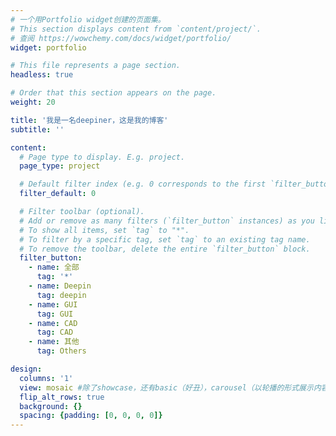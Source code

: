 ```yaml
---
# 一个用Portfolio widget创建的页面集。
# This section displays content from `content/project/`.
# 查阅 https://wowchemy.com/docs/widget/portfolio/
widget: portfolio

# This file represents a page section.
headless: true

# Order that this section appears on the page.
weight: 20

title: '我是一名deepiner，这是我的博客'
subtitle: ''

content:
  # Page type to display. E.g. project.
  page_type: project

  # Default filter index (e.g. 0 corresponds to the first `filter_button` instance below).
  filter_default: 0

  # Filter toolbar (optional).
  # Add or remove as many filters (`filter_button` instances) as you like.
  # To show all items, set `tag` to "*".
  # To filter by a specific tag, set `tag` to an existing tag name.
  # To remove the toolbar, delete the entire `filter_button` block.
  filter_button:
    - name: 全部
      tag: '*'
    - name: Deepin
      tag: deepin
    - name: GUI
      tag: GUI
    - name: CAD
      tag: CAD 
    - name: 其他
      tag: Others

design:
  columns: '1'
  view: mosaic #除了showcase，还有basic（好丑），carousel（以轮播的形式展示内容），mosaic（以瀑布流的形式展示内容）
  flip_alt_rows: true
  background: {}
  spacing: {padding: [0, 0, 0, 0]}
---
```

